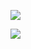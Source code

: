 
[<img src="https://nicholaskrause.github.io/Certifications/img/google_adwords_certified.svg?raw=true" target="_blank">](https://www.google.com/partners/#i_profile;idtf=109020333178045359296)

[<img src="https://nicholaskrause.github.io/Certifications/img/notary_public.svg?raw=true" target="_blank">](http://www.ilsos.gov/notary/index.jsp)
